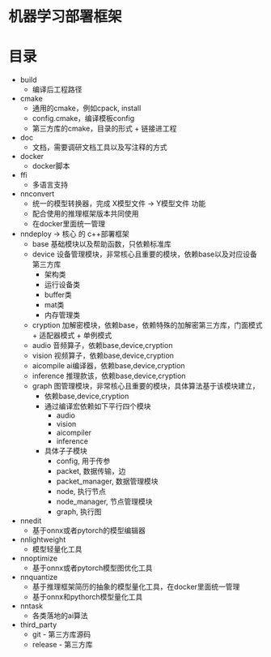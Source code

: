 # 机器学习部署框架

# 目录
+ build
  + 编译后工程路径
+ cmake
  + 通用的cmake，例如cpack, install
  + config.cmake，编译模板config
  + 第三方库的cmake，目录的形式 + 链接进工程
+ doc
  + 文档，需要调研文档工具以及写注释的方式
+ docker
  + docker脚本
+ ffi
  + 多语言支持
+ nnconvert
  + 统一的模型转换器，完成 X模型文件 -> Y模型文件 功能
  + 配合使用的推理框架版本共同使用
  + 在docker里面统一管理
+ nndeploy -> 核心 的 c++部署框架
  + base 基础模块以及帮助函数，只依赖标准库
  + device 设备管理模块，非常核心且重要的模块，依赖base以及对应设备第三方库
    + 架构类
    + 运行设备类
    + buffer类
    + mat类
    + 内存管理类
  + cryption 加解密模块，依赖base，依赖特殊的加解密第三方库，门面模式 + 适配器模式 + 单例模式
  + audio 音频算子，依赖base,device,cryption
  + vision 视频算子，依赖base,device,cryption
  + aicompile ai编译器，依赖base,device,cryption
  + inference 推理款该，依赖base,device,cryption
  + graph 图管理模块，非常核心且重要的模块，具体算法基于该模块建立，
    + 依赖base,device,cryption
    + 通过编译宏依赖如下平行四个模块 
      + audio
      + vision
      + aicompiler
      + inference
    + 具体子子模块
      + config, 用于传参
      + packet, 数据传输，边
      + packet_manager, 数据管理模块
      + node, 执行节点
      + node_manager, 节点管理模块
      + graph, 执行图
+ nnedit
  + 基于onnx或者pytorch的模型编辑器
+ nnlightweight
  + 模型轻量化工具
+ nnoptimize
  + 基于onnx或者pytorch模型图优化工具
+ nnquantize
  + 基于推理框架简历的抽象的模型量化工具，在docker里面统一管理
  + 基于onnx和pythorch模型量化工具
+ nntask
  + 各类落地的ai算法
+ third_party
  + git - 第三方库源码
  + release - 第三方库
